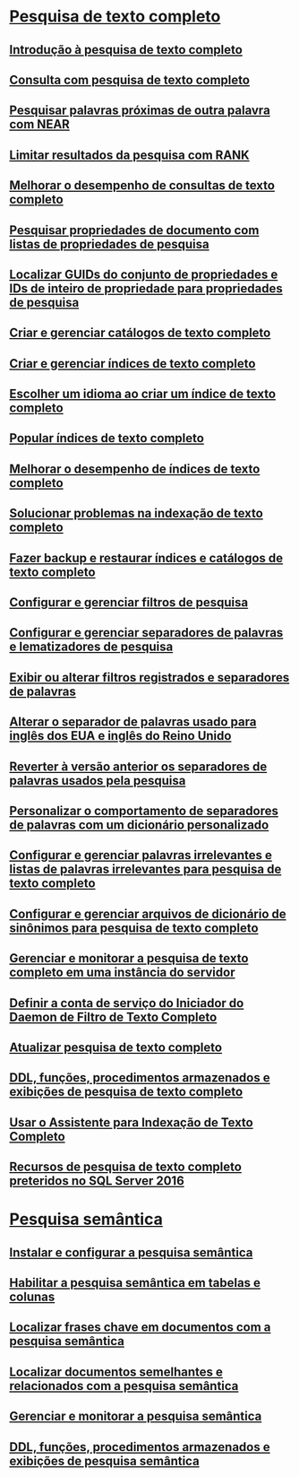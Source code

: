 # [Pesquisa de texto completo](full-text-search.md)  
## [Introdução à pesquisa de texto completo](get-started-with-full-text-search.md)  
## [Consulta com pesquisa de texto completo](query-with-full-text-search.md)  
## [Pesquisar palavras próximas de outra palavra com NEAR](search-for-words-close-to-another-word-with-near.md)  
## [Limitar resultados da pesquisa com RANK](limit-search-results-with-rank.md)  
## [Melhorar o desempenho de consultas de texto completo](improve-the-performance-of-full-text-queries.md)  
## [Pesquisar propriedades de documento com listas de propriedades de pesquisa](search-document-properties-with-search-property-lists.md)  
## [Localizar GUIDs do conjunto de propriedades e IDs de inteiro de propriedade para propriedades de pesquisa](find-property-set-guids-and-property-integer-ids-for-search-properties.md)  
## [Criar e gerenciar catálogos de texto completo](create-and-manage-full-text-catalogs.md)  
## [Criar e gerenciar índices de texto completo](create-and-manage-full-text-indexes.md)  
## [Escolher um idioma ao criar um índice de texto completo](choose-a-language-when-creating-a-full-text-index.md)  
## [Popular índices de texto completo](populate-full-text-indexes.md)  
## [Melhorar o desempenho de índices de texto completo](improve-the-performance-of-full-text-indexes.md)  
## [Solucionar problemas na indexação de texto completo](troubleshoot-full-text-indexing.md)  
## [Fazer backup e restaurar índices e catálogos de texto completo](back-up-and-restore-full-text-catalogs-and-indexes.md)  
## [Configurar e gerenciar filtros de pesquisa](configure-and-manage-filters-for-search.md)  
## [Configurar e gerenciar separadores de palavras e lematizadores de pesquisa](configure-and-manage-word-breakers-and-stemmers-for-search.md)  
## [Exibir ou alterar filtros registrados e separadores de palavras](view-or-change-registered-filters-and-word-breakers.md)  
## [Alterar o separador de palavras usado para inglês dos EUA e inglês do Reino Unido](change-the-word-breaker-used-for-us-english-and-uk-english.md)  
## [Reverter à versão anterior os separadores de palavras usados pela pesquisa](revert-the-word-breakers-used-by-search-to-the-previous-version.md)  
## [Personalizar o comportamento de separadores de palavras com um dicionário personalizado](customize-the-behavior-of-word-breakers-with-a-custom-dictionary.md)  
## [Configurar e gerenciar palavras irrelevantes e listas de palavras irrelevantes para pesquisa de texto completo](configure-and-manage-stopwords-and-stoplists-for-full-text-search.md)  
## [Configurar e gerenciar arquivos de dicionário de sinônimos para pesquisa de texto completo](configure-and-manage-thesaurus-files-for-full-text-search.md)  
## [Gerenciar e monitorar a pesquisa de texto completo em uma instância do servidor](manage-and-monitor-full-text-search-for-a-server-instance.md)  
## [Definir a conta de serviço do Iniciador do Daemon de Filtro de Texto Completo](set-the-service-account-for-the-full-text-filter-daemon-launcher.md)  
## [Atualizar pesquisa de texto completo](upgrade-full-text-search.md)  
## [DDL, funções, procedimentos armazenados e exibições de pesquisa de texto completo](full-text-search-ddl-functions-stored-procedures-and-views.md)  
## [Usar o Assistente para Indexação de Texto Completo](use-the-full-text-indexing-wizard.md)  
## [Recursos de pesquisa de texto completo preteridos no SQL Server 2016](deprecated-full-text-search-features-in-sql-server-2016.md)  
# [Pesquisa semântica](semantic-search-sql-server.md)  
## [Instalar e configurar a pesquisa semântica](install-and-configure-semantic-search.md)  
## [Habilitar a pesquisa semântica em tabelas e colunas](enable-semantic-search-on-tables-and-columns.md)  
## [Localizar frases chave em documentos com a pesquisa semântica](find-key-phrases-in-documents-with-semantic-search.md)  
## [Localizar documentos semelhantes e relacionados com a pesquisa semântica](find-similar-and-related-documents-with-semantic-search.md)  
## [Gerenciar e monitorar a pesquisa semântica](manage-and-monitor-semantic-search.md)  
## [DDL, funções, procedimentos armazenados e exibições de pesquisa semântica](semantic-search-ddl-functions-stored-procedures-and-views.md)  
